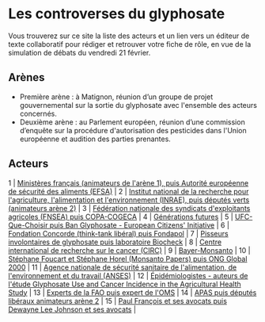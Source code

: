 # Les controverses du glyphosate

Vous trouverez sur ce site la liste des acteurs et un lien vers un éditeur de texte collaboratif pour rédiger et retrouver votre fiche de rôle, en vue de la simulation de débats du vendredi 21 février.

## Arènes

- Première arène : à Matignon, réunion d’un groupe de projet gouvernemental sur la sortie du glyphosate avec l'ensemble des acteurs concernés.
- Deuxième arène : au Parlement européen, réunion d’une commission d’enquête sur la procédure d'autorisation des pesticides dans l'Union européenne et audition des parties prenantes.

## Acteurs

1 | [Ministères français (animateurs de l'arène 1), puis Autorité européenne de sécurité des aliments (EFSA)](https://annuel2.framapad.org/p/9f2a-premier-campus-ministeres-efsa?lang=fr) |
2 | [Institut national de la recherche pour l'agriculture, l'alimentation et l'environnement (INRAE), puis députés verts (animateurs arène 2)](https://annuel2.framapad.org/p/9f2a-premier-campus-inrae-deputes-verts?lang=fr) |
3 | [Fédération nationale des syndicats d'exploitants agricoles (FNSEA) puis COPA-COGECA](https://annuel2.framapad.org/p/9f2a-premier-campus-fnsea-copa-cogeca?lang=fr) |
4 | [Générations futures](https://annuel2.framapad.org/p/9f2a-premier-campus-generations-futures?lang=fr) |
5 | [UFC-Que-Choisir puis Ban Glyphosate - European Citizens' Initiative](https://annuel2.framapad.org/p/9f2a-premier-campus-ufc-ban-glyphosate?lang=fr) |
6 | [Fondation Concorde (think-tank libéral) puis Fondapol](https://annuel2.framapad.org/p/9f2a-premier-campus-fondation-concorde?lang=fr) |
7 | [Pisseurs involontaires de glyphosate puis laboratoire Biocheck](https://annuel2.framapad.org/p/9f2a-premier-campus-laboratoire-biocheck?lang=fr) |
8 | [Centre international de recherche sur le cancer (CIRC)](https://annuel2.framapad.org/p/9f28-premier-campus---circ?lang=fr) |
9 | [Bayer-Monsanto](https://annuel2.framapad.org/p/9f2a-premier-campus-bayer-monsanto?lang=fr) |
10 | [Stéphane Foucart et Stéphane Horel (Monsanto Papers) puis ONG Global 2000](https://annuel2.framapad.org/p/9f2a-premier-campus-monsanto-papers-global-2000?lang=fr) |
11 | [Agence nationale de sécurité sanitaire de l'alimentation, de l'environnement et du travail (ANSES)](https://annuel2.framapad.org/p/9f2a-premier-campus-anses?lang=fr) |
12 | [Épidémiologistes - auteurs de l'étude Glyphosate Use and Cancer Incidence in the Agricultural Health Study](https://annuel2.framapad.org/p/9f2a-premier-campus-epidemiologistes?lang=fr) |
13 | [Experts de la FAO puis expert de l'OMS]() |
14 | [APAS puis députés libéraux animateurs arène 2]() |
15 | [Paul François et ses avocats puis Dewayne Lee Johnson et ses avocats]() |
